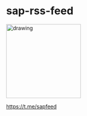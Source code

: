 # sap-rss-feed
<img src="https://github.com/indywka/sap-rss-feed/assets/16324200/78e786a5-f68b-4c0d-bcfd-77ff7080fb0b" alt="drawing" width="200"/>

https://t.me/sapfeed
